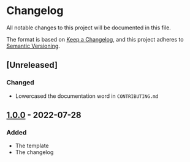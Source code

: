 # Changelog

All notable changes to this project will be documented in this file.

The format is based on [Keep a Changelog](https://keepachangelog.com/en/1.0.0/), and this project adheres
to [Semantic Versioning](https://semver.org/spec/v2.0.0.html).

## [Unreleased]

### Changed

- Lowercased the documentation word in `CONTRIBUTING.md`

## [1.0.0] - 2022-07-28

### Added

- The template
- The changelog

[1.0.0]: https://github.com/Serpentiel/template/releases/tag/v1.0.0
